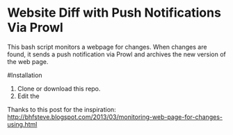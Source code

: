 # Website Diff with Push Notifications Via Prowl
This bash script monitors a webpage for changes.  When changes are found, it sends a push notification via Prowl and archives the new version of the web page. 

#Installation
1. Clone or download this repo.   
2. Edit the 


Thanks to this post for the inspiration: http://bhfsteve.blogspot.com/2013/03/monitoring-web-page-for-changes-using.html
